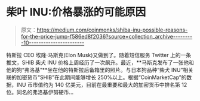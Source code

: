 # 柴叶 INU:价格暴涨的可能原因

> 原文：<https://medium.com/coinmonks/shiba-inu-possible-reasons-for-the-price-jump-f586ed8f2036?source=collection_archive---------10----------------------->

特斯拉 CEO 埃隆·马斯克(Elon Musk)又做到了。随着短信服务 Twitter 上的一条推文，SHIB 柴犬 INU 价格上周经历了一次飙升。最近，**马斯克发布了一张他和他的狗“弗洛基”**坐在他的特斯拉后备箱里的照片。与日本狗品种“柴犬 INU”相关联的加密货币“SHIB”在此期间能够增长 250%以上。根据“CoinMarketCap”的数据，INU 币市值约为 140 亿美元，目前在最重要和最大的加密货币中排名第 12 位。同名的弗洛基伊努硬币…